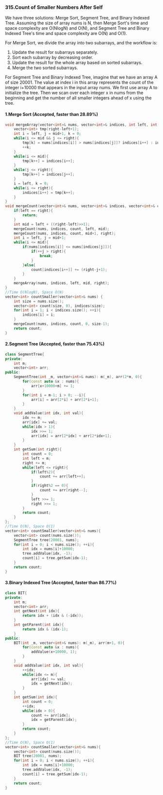 ### 315.Count of Smaller Numbers After Self

We have three solutions: Merge Sort, Segment Tree, and Binary Indexed Tree. Assuming the size of array nums is N, then Merge Sort's time and space complexity are O(NlogN) and O(N), and Segment Tree and Binary Indexed Tree's time and space complexity are O(N) and O(1).

For Merge Sort, we divide the array into two subarrays, and the workflow is:

1. Update the result for subarrays separately.
2. Sort each subarray by decreasing order.
3. Update the result for the whole array based on sorted subarrays.
4. Merge the two sorted subarrays.

For Segment Tree and Binary Indexed Tree, imagine that we have an array A of size 20001. The value at index i in this array represents the count of the integer i+10000 that appears in the input array nums. We first use array A to initialize the tree. Then we scan over each integer x in nums from the beginning and get the number of all smaller integers ahead of x  using the tree.

#### 1.Merge Sort (Accepted, faster than 28.89%)

```C++
void mergeArray(vector<int>& nums, vector<int>& indices, int left, int mid, int right){
    vector<int> tmp(right-left+1);
    int i = left, j = mid+1, k = 0;
    while(i <= mid && j <= right){
        tmp[k] = nums[indices[i]] > nums[indices[j]]? indices[i++] : indices[j++];
        ++k;
    }
    while(i <= mid){
        tmp[k++] = indices[i++];
    }
    while(j <= right){
        tmp[k++] = indices[j++];      
    }
    i = left, k = 0;
    while(i <= right){
        indices[i++] = tmp[k++];
    }
}
void mergeCount(vector<int>& nums, vector<int>& indices, vector<int>& count, int left, int right){
    if(left == right){
        return;
    }
    int mid = left + ((right-left)>>1);
    mergeCount(nums, indices, count, left, mid);
    mergeCount(nums, indices, count, mid+1, right);
    int i = left, j = mid+1;
    while(i <= mid){
        if(nums[indices[i]] <= nums[indices[j]]){
            if(++j > right){
                break;
            }
        }else{
            count[indices[i++]] += (right-j+1);
        }
    }
    mergeArray(nums, indices, left, mid, right);
}
//Time O(NlogN), Space O(N)
vector<int> countSmaller(vector<int>& nums) {
    int size = nums.size();
    vector<int> count(size, 0), indices(size);
    for(int i = 1; i < indices.size(); ++i){
        indices[i] = i;
    }
    mergeCount(nums, indices, count, 0, size-1);
    return count;
}
```

#### 2.Segment Tree (Accepted, faster than 75.43%)

```C++
class SegmentTree{
private:
    int m;
    vector<int> arr;
public:
    SegmentTree(int _m, vector<int>& nums): m(_m), arr(2*m, 0){
        for(const auto &x : nums){
            arr[x+10000+m] += 1;
        }
        for(int i = m-1; i > 0; --i){
            arr[i] = arr[2*i] + arr[2*i+1];
        }
    }
    void addValue(int idx, int val){
        idx += m;
        arr[idx] += val;
        while(idx > 1){
            idx >>= 1;
            arr[idx] = arr[2*idx] + arr[2*idx+1];
        }
    }
    int getSum(int right){
        int count = 0;
        int left = m;
        right += m;
        while(left <= right){
            if(left%2){
                count += arr[left++];
            }
            if(right%2 == 0){
                count += arr[right--];
            }
            left >>= 1;
            right >>= 1;
        }
        return count;
    }
};
//Time O(N), Space O(1)
vector<int> countSmaller(vector<int>& nums){
    vector<int> count(nums.size());
    SegmentTree tree(20001, nums);
    for(int i = 0; i < nums.size(); ++i){
        int idx = nums[i]+10000;
        tree.addValue(idx, -1);
        count[i] = tree.getSum(idx-1);
    }
    return count;
}
```

#### 3.Binary Indexed Tree (Accepted, faster than 86.77%)

```C++
class BIT{
private:
    int m;
    vector<int> arr;
    int getNext(int idx){
        return idx + (idx & (-idx));
    }
    int getParent(int idx){
        return idx & (idx-1);
    }
public:
    BIT(int _m, vector<int>& nums): m(_m), arr(m+1, 0){
        for(const auto &x : nums){
            addValue(x+10000, 1);
        }
    }
    void addValue(int idx, int val){
        ++idx;
        while(idx <= m){
            arr[idx] += val;
            idx = getNext(idx);
        }
    }
    int getSum(int idx){
        int count = 0;
        ++idx;
        while(idx > 0){
            count += arr[idx];
            idx = getParent(idx);
        }
        return count;
    }
};
//Time O(N), Space O(1)
vector<int> countSmaller(vector<int>& nums){
    vector<int> count(nums.size());
    BIT tree(20001, nums);
    for(int i = 0; i < nums.size(); ++i){
        int idx = nums[i]+10000;
        tree.addValue(idx, -1);
        count[i] = tree.getSum(idx-1);
    }
    return count;
}
```

